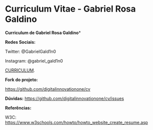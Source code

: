 # Curriculum Vitae - Gabriel Rosa Galdino

**Curriculum de Gabriel Rosa Galdino***

**Redes Sociais:**

Twitter: @GabrielGald1n0

Instagram: @gabriel_gald1n0

[CURRICULUM](https://gabriel-gald1n0.github.io/cv/).

**Fork do projeto:** 

https://github.com/digitalinnovationone/cv

**Dúvidas:**
https://github.com/digitalinnovationone/cv/issues

**Referências:**

W3C: https://www.w3schools.com/howto/howto_website_create_resume.asp



